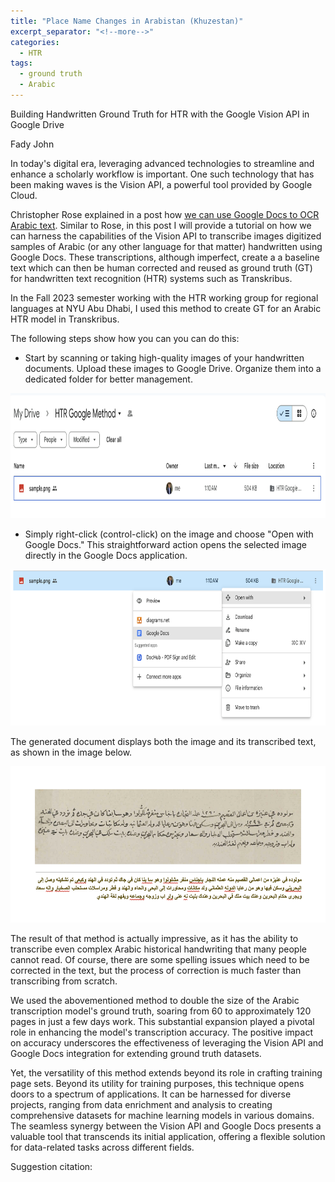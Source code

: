 ```yaml
---
title: "Place Name Changes in Arabistan (Khuzestan)"
excerpt_separator: "<!--more-->"
categories:
  - HTR
tags:
  - ground truth
  - Arabic
---
```



Building Handwritten Ground Truth for HTR with the Google Vision API in Google Drive 

Fady John

In today's digital era, leveraging advanced technologies to streamline and enhance a scholarly workflow is important. One such technology that has been making waves is the Vision API, a powerful tool provided by Google Cloud. 

Christopher Rose explained in a post how [we can use Google Docs to OCR Arabic text](https://christophersrose.com/2020/05/05/how-to-use-google-docs-to-ocr-arabic-text/). Similar to Rose, in this post I will provide a tutorial on how we can harness the capabilities of the Vision API to transcribe images digitized samples of Arabic (or any other language for that matter) handwritten using Google Docs. These transcriptions, although imperfect, create a a baseline text which can then be human corrected and reused as ground truth (GT) for handwritten text recognition (HTR) systems such as Transkribus. 

In the Fall 2023 semester working with the HTR working group for regional languages at NYU Abu Dhabi, I used this method to create GT for an Arabic HTR model in Transkribus. 

The following steps show how you can you can do this:

- Start by scanning or taking high-quality images of your handwritten documents. Upload these images to Google Drive. Organize them into a dedicated folder for better management.

<img src="../assets/images/fadyblogstep1.png" style="width:820px;height:200px;">

- Simply right-click (control-click) on the image and choose "Open with Google Docs." This straightforward action opens the selected image directly in the Google Docs application.

<img src="../assets/images/fadyblogstep2.png" style="width:750px;height:250px;"><br>

The generated document displays both the image and its transcribed text, as shown in the image below.

<img src="../assets/images/fadyblogstep3.png" style="width:600px;height:250px;">

The result of that method is actually impressive, as it has the ability to transcribe even complex Arabic historical handwriting that many people cannot read. Of course, there are some spelling issues which need to be corrected in the text, but the process of correction is much faster than transcribing from scratch. 

We used the abovementioned method to double the size of the Arabic transcription model's ground truth, soaring from 60 to approximately 120 pages in just a few days work. This substantial expansion played a pivotal role in enhancing the model's transcription accuracy. The positive impact on accuracy underscores the effectiveness of leveraging the Vision API and Google Docs integration for extending ground truth datasets.

Yet, the versatility of this method extends beyond its role in crafting training page sets. Beyond its utility for training purposes, this technique opens doors to a spectrum of applications. It can be harnessed for diverse projects, ranging from data enrichment and analysis to creating comprehensive datasets for machine learning models in various domains. The seamless synergy between the Vision API and Google Docs presents a valuable tool that transcends its initial application, offering a flexible solution for data-related tasks across different fields.</p>


Suggestion citation: 

